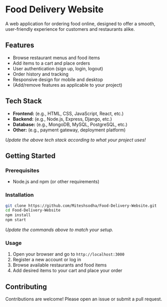 # Food Delivery Website

A web application for ordering food online, designed to offer a smooth, user-friendly experience for customers and restaurants alike.

## Features

- Browse restaurant menus and food items
- Add items to a cart and place orders
- User authentication (sign up, login, logout)
- Order history and tracking
- Responsive design for mobile and desktop
- (Add/remove features as applicable to your project)

## Tech Stack

- **Frontend:** (e.g., HTML, CSS, JavaScript, React, etc.)
- **Backend:** (e.g., Node.js, Express, Django, etc.)
- **Database:** (e.g., MongoDB, MySQL, PostgreSQL, etc.)
- **Other:** (e.g., payment gateway, deployment platform)

_Update the above tech stack according to what your project uses!_

## Getting Started

### Prerequisites

- Node.js and npm (or other requirements)

### Installation

```bash
git clone https://github.com/Miteshsodha/Food-Delivery-Website.git
cd Food-Delivery-Website
npm install
npm start
```

_Update the commands above to match your setup._

### Usage

1. Open your browser and go to `http://localhost:3000`
2. Register a new account or log in
3. Browse available restaurants and food items
4. Add desired items to your cart and place your order


## Contributing

Contributions are welcome! Please open an issue or submit a pull request.